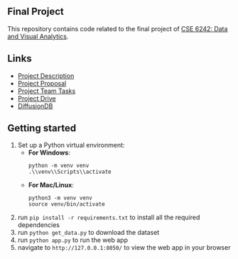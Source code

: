 ## Final Project
This repository contains code related to the final project of
[CSE 6242: Data and Visual Analytics](https://omscs.gatech.edu/cse-6242-data-visual-analytics).

## Links
- [Project Description](https://docs.google.com/document/d/e/2PACX-1vSlYrMw402tL3F95ay-AaptTdF80UOER-gne_O0kqbuuk6WXrlsjwaYjjS0Jyl95dXYyDLjh9DR1mln/pub)
- [Project Proposal](https://docs.google.com/document/d/1DTW47zXW2rzbVkHM4GLeFzOclJOMAuph4Z5-gXX5k5c/edit)
- [Project Team Tasks](https://docs.google.com/document/d/1n_YQuL9-CeGPTlXEqUlfWlNgd00ygJ2FoBVJS8xYR94/edit)
- [Project Drive](https://drive.google.com/drive/folders/1tlR_83Kof5RTz8a66ZOJtygNr57252UU)
- [DiffusionDB](https://github.com/poloclub/diffusiondb)

## Getting started

1. Set up a Python virtual environment:
    - **For Windows**:
        ```
        python -m venv venv
        .\\venv\\Scripts\\activate
        ```
    - **For Mac/Linux**:
        ```
        python3 -m venv venv
        source venv/bin/activate
        ```
2. run `pip install -r requirements.txt` to install all the required dependencies
3. run `python get_data.py` to download the dataset
4. run `python app.py` to run the web app
5. navigate to `http://127.0.0.1:8050/` to view the web app in your browser
